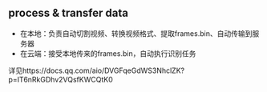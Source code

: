 ## process & transfer data

- 在本地：负责自动切割视频、转换视频格式、提取frames.bin、自动传输到服务器
- 在云端：接受本地传来的frames.bin，自动执行识别任务

详见https://docs.qq.com/aio/DVGFqeGdWS3NhclZK?p=IT6nRkGDhv2VQsfKWCQtK0